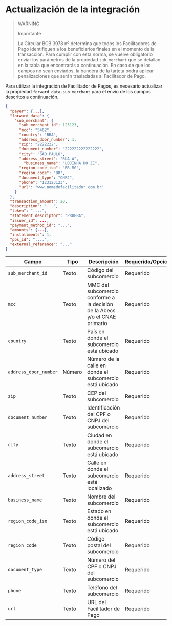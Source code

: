 # Actualización de la integración

> WARNING
>
> Importante
>
> La Circular BCB 3978 nº determina que todos los Facilitadores de Pago identifiquen a los beneficiarios finales en el momento de la transacción. Para cumplir con esta norma, se vuelve obligatorio enviar los parámetros de la propiedad `sub_merchant` que se detallan en la tabla que encontrarás a continuación. En caso de que los campos no sean enviados, la bandera de la tarjeta podrá aplicar penalizaciones que serán trasladadas al Facilitador de Pago.

Para utilizar la integración de Facilitador de Pagos, es necesario actualizar la propiedad `forward_data.sub_merchant` para el envío de los campos descritos a continuación.

```json
{
  "payer": {...},
  "forward_data": {
    "sub_merchant": {
      "sub_merchant_id": 123123,
      "mcc": "5462",
      "country": "BRA",
      "address_door_number": 1,
      "zip": "2222222",
      "document_number": "222222222222222",
      "city": "SÃO PAULO",
      "address_street": "RUA A",
	    "business_name": "LOJINHA DO ZÉ",
      "region_code_iso": "BR-MG",
      "region_code": "BR",
      "document_type": "CNPJ",
      "phone": "123123123",
      "url": "www.nomedofacilitador.com.br"
    }
  },
  "transaction_amount": 20,
  "description": "...",
  "token": "....",
  "statement_descriptor": "PRUEBA",
  "issuer_id": ...,
  "payment_method_id": "...",
  "amounts": {...},
  "installments": 1,
  "pos_id": "....",
  "external_reference": "..."
}
```

| Campo | Tipo | Descripción | Requerido/Opcional | Ejemplo | 123123 |
|---|---|---|---|---|---|
| `sub_merchant_id` | Texto | Código del subcomercio | Requerido | 123123 |
| `mcc` | Texto | MMC del subcomercio conforme a la decisión de la Abecs y/o el CNAE primario | Requerido | 5462 |
| `country` | Texto | País en donde el subcomercio está ubicado | Requerido | BRA |
| `address_door_number` | Número | Número de la calle en donde el subcomercio está ubicado | Requerido | 1 |
| `zip` | Texto | CEP del subcomercio | Requerido | 2222222 |
| `document_number` | Texto | Identificación del CPF o CNPJ del subcomercio | Requerido | 222222222222222 |
| `city` | Texto | Ciudad en donde el subcomercio está ubicado | Requerido | SÃO PAULO |
| `address_street` | Texto | Calle en donde el subcomercio está localizado | Requerido | RUA A |
| `business_name` | Texto | Nombre del subcomercio | Requerido | LOJINHA DO ZÉ |
| `region_code_iso` | Texto | Estado en donde el subcomercio está ubicado | Requerido | BR-MG |
| `region_code` | Texto | Código postal del subcomercio | Requerido | BR |
| `document_type` | Texto | Número del CPF o CNPJ del subcomercio | Requerido | CNPJ |
| `phone` | Texto | Teléfono del subcomercio | Requerido | 123123123 |
| `url` | Texto | URL del Facilitador de Pago | Requerido | www.nomedofacilitador.com.br |